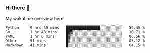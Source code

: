 ### Hi there 👋

<!--
**Jassy930/Jassy930** is a ✨ _special_ ✨ repository because its `README.md` (this file) appears on your GitHub profile.

Here are some ideas to get you started:

- 🔭 I’m currently working on ...
- 🌱 I’m currently learning ...
- 👯 I’m looking to collaborate on ...
- 🤔 I’m looking for help with ...
- 💬 Ask me about ...
- 📫 How to reach me: ...
- 😄 Pronouns: ...
- ⚡ Fun fact: ...
-->

My wakatime overview here
<!--START_SECTION:waka-->
```text
Python     9 hrs 59 mins   ███████████████░░░░░░░░░░   59.45 % 
Go         1 hr 48 mins    ██▓░░░░░░░░░░░░░░░░░░░░░░   10.71 % 
YAML       1 hr 6 mins     █▓░░░░░░░░░░░░░░░░░░░░░░░   06.56 % 
Other      51 mins         █▒░░░░░░░░░░░░░░░░░░░░░░░   05.12 % 
Markdown   41 mins         █░░░░░░░░░░░░░░░░░░░░░░░░   04.15 % 
```
<!--END_SECTION:waka-->

